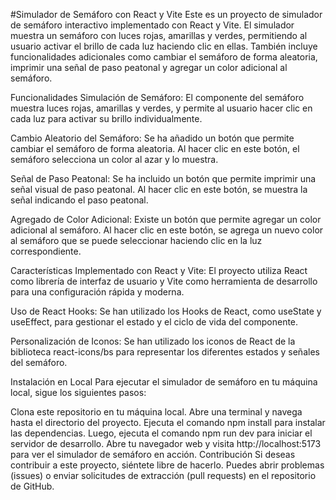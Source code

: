 #Simulador de Semáforo con React y Vite
Este es un proyecto de simulador de semáforo interactivo implementado con React y Vite. El simulador muestra un semáforo con luces rojas, amarillas y verdes, permitiendo al usuario activar el brillo de cada luz haciendo clic en ellas. También incluye funcionalidades adicionales como cambiar el semáforo de forma aleatoria, imprimir una señal de paso peatonal y agregar un color adicional al semáforo.

Funcionalidades
Simulación de Semáforo: El componente del semáforo muestra luces rojas, amarillas y verdes, y permite al usuario hacer clic en cada luz para activar su brillo individualmente.

Cambio Aleatorio del Semáforo: Se ha añadido un botón que permite cambiar el semáforo de forma aleatoria. Al hacer clic en este botón, el semáforo selecciona un color al azar y lo muestra.

Señal de Paso Peatonal: Se ha incluido un botón que permite imprimir una señal visual de paso peatonal. Al hacer clic en este botón, se muestra la señal indicando el paso peatonal.

Agregado de Color Adicional: Existe un botón que permite agregar un color adicional al semáforo. Al hacer clic en este botón, se agrega un nuevo color al semáforo que se puede seleccionar haciendo clic en la luz correspondiente.

Características
Implementado con React y Vite: El proyecto utiliza React como librería de interfaz de usuario y Vite como herramienta de desarrollo para una configuración rápida y moderna.

Uso de React Hooks: Se han utilizado los Hooks de React, como useState y useEffect, para gestionar el estado y el ciclo de vida del componente.

Personalización de Iconos: Se han utilizado los iconos de React de la biblioteca react-icons/bs para representar los diferentes estados y señales del semáforo.

Instalación en Local
Para ejecutar el simulador de semáforo en tu máquina local, sigue los siguientes pasos:

Clona este repositorio en tu máquina local.
Abre una terminal y navega hasta el directorio del proyecto.
Ejecuta el comando npm install para instalar las dependencias.
Luego, ejecuta el comando npm run dev para iniciar el servidor de desarrollo.
Abre tu navegador web y visita http://localhost:5173 para ver el simulador de semáforo en acción.
Contribución
Si deseas contribuir a este proyecto, siéntete libre de hacerlo. Puedes abrir problemas (issues) o enviar solicitudes de extracción (pull requests) en el repositorio de GitHub.
